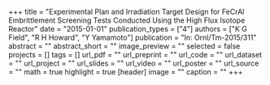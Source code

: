 +++
title = "Experimental Plan and Irradiation Target Design for FeCrAl Embrittlement Screening Tests Conducted Using the High Flux Isotope Reactor"
date = "2015-01-01"
publication_types = ["4"]
authors = ["K G Field", "R H Howard", "Y Yamamoto"]
publication = "In: Ornl/Tm-2015/311"
abstract = ""
abstract_short = ""
image_preview = ""
selected = false
projects = []
tags = []
url_pdf = ""
url_preprint = ""
url_code = ""
url_dataset = ""
url_project = ""
url_slides = ""
url_video = ""
url_poster = ""
url_source = ""
math = true
highlight = true
[header]
image = ""
caption = ""
+++
